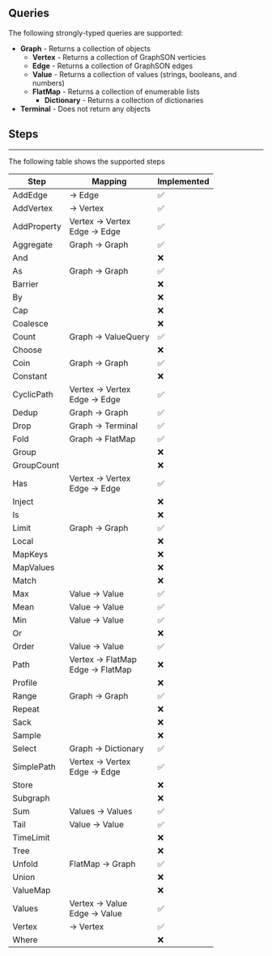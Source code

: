 ﻿## Queries
The following strongly-typed queries are supported:
- **Graph** - Returns a collection of objects
  - **Vertex** - Returns a collection of GraphSON verticies
  - **Edge** - Returns a collection of GraphSON edges
  - **Value** - Returns a collection of values (strings, booleans, and numbers)
  - **FlatMap** - Returns a collection of enumerable lists
    - **Dictionary** - Returns a collection of dictionaries
- **Terminal** - Does not return any objects

## Steps
----
The following table shows the supported steps

Step | Mapping | Implemented
---- | ------- | -----------
AddEdge | -> Edge | :white_check_mark:
AddVertex | -> Vertex | :white_check_mark:
AddProperty | Vertex -> Vertex<br/>Edge -> Edge | :white_check_mark:
Aggregate | Graph -> Graph | :white_check_mark:
And | | :x:
As | Graph -> Graph | :white_check_mark:
Barrier | | :x:
By | | :x:
Cap | | :x:
Coalesce | | :x:
Count | Graph -> ValueQuery | :white_check_mark:
Choose | | :x:
Coin | Graph -> Graph | :white_check_mark:
Constant | | :x:
CyclicPath | Vertex -> Vertex<br/>Edge -> Edge | :white_check_mark:
Dedup | Graph -> Graph | :white_check_mark:
Drop | Graph -> Terminal | :white_check_mark:
Fold | Graph -> FlatMap | :white_check_mark:
Group | | :x:
GroupCount | | :x:
Has | Vertex -> Vertex<br/>Edge -> Edge | :white_check_mark:
Inject | | :x:
Is | | :x:
Limit | Graph -> Graph | :white_check_mark:
Local | | :x:
MapKeys | | :x:
MapValues | | :x:
Match | | :x:
Max | Value -> Value | :white_check_mark:
Mean | Value -> Value | :white_check_mark:
Min | Value -> Value | :white_check_mark:
Or | | :x:
Order | Value -> Value | :white_check_mark:
Path | Vertex -> FlatMap<br/>Edge -> FlatMap | :x:
Profile | | :x:
Range | Graph -> Graph | :white_check_mark:
Repeat | | :x:
Sack | | :x:
Sample | | :x:
Select | Graph -> Dictionary | :white_check_mark:
SimplePath | Vertex -> Vertex<br/>Edge -> Edge | :white_check_mark:
Store | | :x:
Subgraph | | :x:
Sum | Values -> Values | :white_check_mark:
Tail | Value -> Value | :white_check_mark:
TimeLimit | | :x:
Tree | | :x:
Unfold | FlatMap -> Graph | :white_check_mark:
Union | | :x:
ValueMap | | :x:
Values | Vertex -> Value<br/>Edge -> Value | :white_check_mark:
Vertex | -> Vertex | :white_check_mark:
Where | | :x: